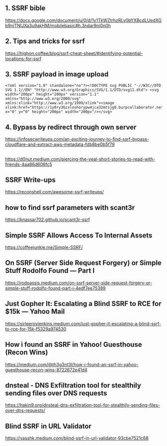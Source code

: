 ## 1. SSRF bible
https://docs.google.com/document/u/0/d/1v1TkWZtrhzRLy0bYXBcdLUedXGb9njTNIJXa3u9akHM/mobilebasic#h.3ndar9ni0n0h


## 2. Tips and tricks for ssrf
https://highon.coffee/blog/ssrf-cheat-sheet/#identifying-potential-locations-for-ssrf

## 3. SSRF payload in image upload
```
<?xml version="1.0" standalone="no"?><!DOCTYPE svg PUBLIC "-//W3C//DTD SVG 1.1//EN" "http://www.w3.org/Graphics/SVG/1.1/DTD/svg11.dtd"> <svg width="200px" height="200px" version="1.1" xmlns="http://www.w3.org/2000/svg" xmlns:xlink="http://www.w3.org/1999/xlink"><image xlink:href="https://1y0ry36zsloshorypw4jca32mtsjg8.burpcollaborator.net/" x="0" y="0" height="200px" width="200px"/></svg>
```

## 4. Bypass by redirect through own server
https://infosecwriteups.com/an-exciting-journey-to-find-ssrf-bypass-cloudflare-and-extract-aws-metadata-fdb8be0b5f79


##
https://d0nut.medium.com/piercing-the-veal-short-stories-to-read-with-friends-4aa86d606fc5


## SSRF Write-ups
https://reconshell.com/awesome-ssrf-writeups/

## how to find ssrf parameters with scant3r
https://knassar702.github.io/scant3r-ssrf


## Simple SSRF Allows Access To Internal Assets
https://coffeejunkie.me/Simple-SSRF/

## On SSRF (Server Side Request Forgery) or Simple Stuff Rodolfo Found — Part I
https://rodoassis.medium.com/on-ssrf-server-side-request-forgery-or-simple-stuff-rodolfo-found-part-i-4edf7ee75389

## Just Gopher It: Escalating a Blind SSRF to RCE for $15k — Yahoo Mail
https://sirleeroyjenkins.medium.com/just-gopher-it-escalating-a-blind-ssrf-to-rce-for-15k-f5329a974530

## How i found an SSRF in Yahoo! Guesthouse (Recon Wins)
https://medium.com/@th3g3nt3l/how-i-found-an-ssrf-in-yahoo-guesthouse-recon-wins-8722672e41d4

## dnsteal - DNS Exfiltration tool for stealthily sending files over DNS requests
https://hakin9.org/dnsteal-dns-exfiltration-tool-for-stealthily-sending-files-over-dns-requests/

## Blind SSRF in URL Validator
https://yasshk.medium.com/blind-ssrf-in-url-validator-93cbe7521c68



